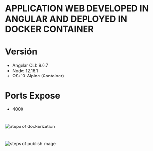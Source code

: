 # APPLICATION WEB DEVELOPED IN ANGULAR AND DEPLOYED IN DOCKER CONTAINER

# Versión
* Angular CLI: 9.0.7
* Node: 12.16.1
* OS: 10-Alpine (Container)

# Ports Expose
* 4000

# 

![steps of dockerization](/screenshots/Pasosdeoperacióndedockerizacióndewebapp.jpeg)

# 

![steps of publish image](/screenshots/PasosdepublicacióndeimagenenDockerHub.jpeg)